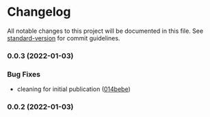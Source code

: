 # Changelog

All notable changes to this project will be documented in this file. See [standard-version](https://github.com/conventional-changelog/standard-version) for commit guidelines.

### 0.0.3 (2022-01-03)


### Bug Fixes

* cleaning for initial publication ([014bebe](https://github.com/arthur-eudeline/build-kit/commit/014bebe7e90305886a2c753b003697473df43425))

### 0.0.2 (2022-01-03)
